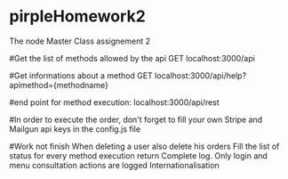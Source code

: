 # pirpleHomework2
The node Master Class assignement 2

#Get the list of methods allowed by the api
GET localhost:3000/api

#Get informations about a method
GET localhost:3000/api/help?apimethod={methodname}

#end point for method execution:
	localhost:3000/api/rest

#In order to execute the order, don't forget to fill your own Stripe and Mailgun api keys in the config.js file 

#Work not finish
	When deleting a user also delete his orders
	Fill the list of status for every method execution return
	Complete log. Only login and menu consultation actions are logged
	Internationalisation

